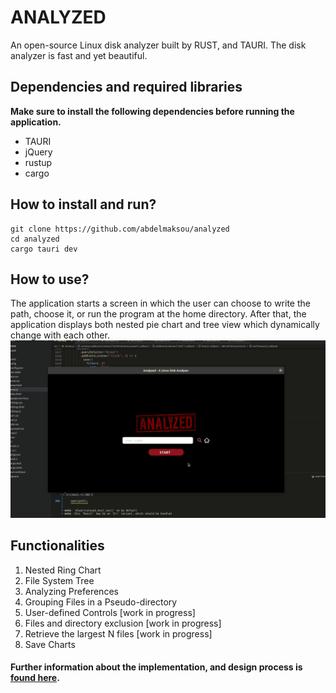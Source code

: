 # ANALYZED
An open-source Linux disk analyzer built by RUST, and TAURI. The disk analyzer is fast and yet beautiful.
## Dependencies and required libraries
**Make sure to install the following dependencies before running the application.**
- TAURI
- jQuery
- rustup
- cargo
## How to install and run?
```
git clone https://github.com/abdelmaksou/analyzed
cd analyzed
cargo tauri dev
```
## How to use?
The application starts a screen in which the user can choose to write the path, choose it, or run the program at the home directory. After that, the application displays both nested pie chart and tree view which dynamically change with each other.
![](assets/analyzed.gif)
## Functionalities
1. Nested Ring Chart
2. File System Tree
3. Analyzing Preferences
4. Grouping Files in a Pseudo-directory
5. User-defined Controls [work in progress]
6. Files and directory exclusion [work in progress]
7. Retrieve the largest N files [work in progress]
8. Save Charts
#### Further information about the implementation, and design process is [found here](assets/report.pdf).

